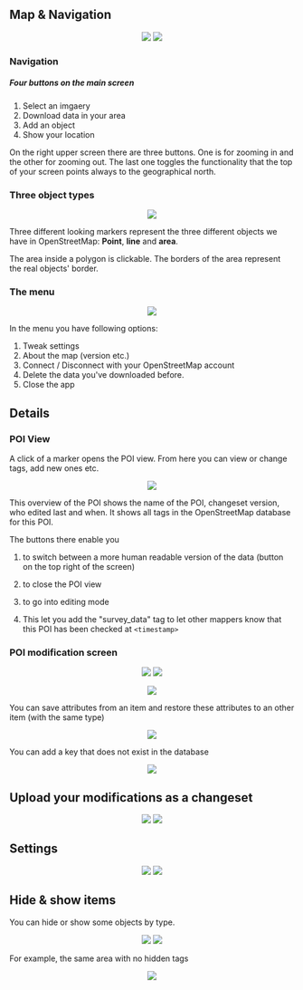 ## Map & Navigation

<p align="center">
  <img src="./assets/map-vt.png?raw=true"/>
  <img src="./assets/map-ortho.png?raw=true"/>
</p>

### Navigation

##### Four buttons on the main screen

1. Select an imgaery
2. Download data in your area
3. Add an object
4. Show your location

On the right upper screen there are three buttons. One is for zooming in and the other for zooming out. The last one toggles the functionality that the top of your screen points always to the geographical north.

### Three object types

<p align="center">
  <img src="./assets/markers.png?raw=true"/>
</p>

Three different looking markers represent the three different objects we have in OpenStreetMap: **Point**, **line** and **area**.

The area inside a polygon is clickable. The borders of the area represent the real objects' border.

### The menu

<p align="center">
  <img src="./assets/menu.png?raw=true/">
</p>

In the menu you have following options:

1. Tweak settings
2. About the map (version etc.)
3. Connect / Disconnect with your OpenStreetMap account
4. Delete the data you've downloaded before.
5. Close the app

## Details

### POI View

A click of a marker opens the POI view. From here you can view or change tags, add new ones etc.

<p align="center">
  <img src="./assets/fiche.png?raw=true"/>
</p>

This overview of the POI shows the name of the POI, changeset version, who edited last and when. It shows all tags in the OpenStreetMap database for this POI.

The buttons there enable you

1. to switch between a more human readable version of the data (button on the top right of the screen)

2. to close the POI view

3. to go into editing mode

4. This let you add the "survey_data" tag to let other mappers know that this POI has been checked at `<timestamp>`

### POI modification screen

<p align="center">
  <img src="./assets/fiche-update.png?raw=true"/>
  <img src="./assets/fiche-raw.png?raw=true"/>
</p>

<p align="center">
  <img src="./assets/select-primary-tag-velo.png?raw=true"/>
</p>

You can save attributes from an item and restore these attributes to an other item (with the same type)
<p align="center">
  <img src="./assets/save_&_restore.gif?raw=true"/>
</p>

You can add a key that does not exist in the database
<p align="center">
  <img src="./assets/custom_key.gif?raw=true"/>
</p>


## Upload your modifications as a changeset

<p align="center">
  <img src="./assets/map-modif.png"/>
  <img src="./assets/send-data.png?raw=true"/>
</p>

## Settings

<p align="center">
  <img src="./assets/params.png?raw=true"/>
  <img src="./assets/param-2.png?raw=true"/>
</p>

## Hide & show items
You can hide or show some objects by type. 
<p align="center">
  <img src="./assets/manage_active_tags.png?raw=true"/>
  <img src="./assets/manage_hidden_tags.png?raw=true"/>
</p>

For example, the same area with no hidden tags
<p align="center">
  <img src="./assets/no_hidden_tags.png?raw=true"/>
</p>
